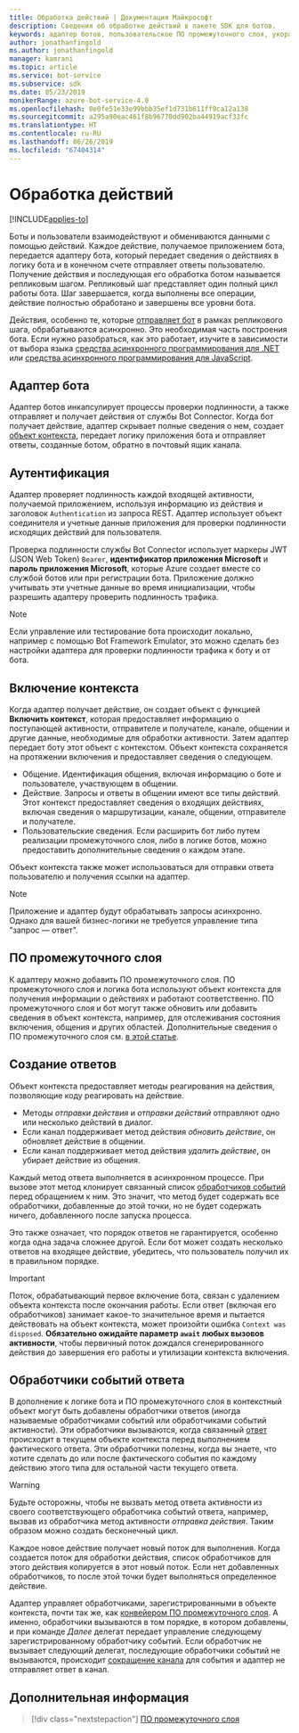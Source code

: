 ```yaml
---
title: Обработка действий | Документация Майкрософт
description: Сведения об обработке действий в пакете SDK для ботов.
keywords: адаптер ботов, пользовательское ПО промежуточного слоя, укорачивание, резервирование, обработчики событий
author: jonathanfingold
ms.author: jonathanfingold
manager: kamrani
ms.topic: article
ms.service: bot-service
ms.subservice: sdk
ms.date: 05/23/2019
monikerRange: azure-bot-service-4.0
ms.openlocfilehash: 0e0fe51e33e99bbb35ef1d731b611ff9ca12a138
ms.sourcegitcommit: a295a90eac461f8b96770dd902ba44919acf33fc
ms.translationtype: HT
ms.contentlocale: ru-RU
ms.lasthandoff: 06/26/2019
ms.locfileid: "67404314"
---
```

# <a name="activity-processing"></a>Обработка действий

[!INCLUDE[applies-to](../includes/applies-to.md)]

Боты и пользователи взаимодействуют и обмениваются данными с помощью действий. Каждое действие, получаемое приложением бота, передается адаптеру бота, который передает сведения о действиях в логику бота и в конечном счете отправляет ответы пользователю. Получение действия и последующая его обработка ботом называется репликовым шагом. Репликовый шаг представляет один полный цикл работы бота. Шаг завершается, когда выполнены все операции, действие полностью обработано и завершены все уровни бота.

Действия, особенно те, которые [отправляет бот](#generating-responses) в рамках репликового шага, обрабатываются асинхронно. Это необходимая часть построения бота. Если нужно разобраться, как это работает, изучите в зависимости от выбора языка [средства асинхронного программирования для .NET](https://docs.microsoft.com/dotnet/csharp/async) или [средства асинхронного программирования для JavaScript](https://developer.mozilla.org/docs/Web/JavaScript/Reference/Statements/async_function).

## <a name="the-bot-adapter"></a>Адаптер бота

Адаптер ботов инкапсулирует процессы проверки подлинности, а также отправляет и получает действия от службы Bot Connector. Когда бот получает действие, адаптер скрывает полные сведения о нем, создает [объект контекста](#turn-context), передает логику приложения бота и отправляет ответы, созданные ботом, обратно в почтовый ящик канала.

## <a name="authentication"></a>Аутентификация

Адаптер проверяет подлинность каждой входящей активности, получаемой приложением, используя информацию из действия и заголовок `Authentication` из запроса REST. Адаптер использует объект соединителя и учетные данные приложения для проверки подлинности исходящих действий для пользователя.

Проверка подлинности службы Bot Connector использует маркеры JWT (JSON Web Token) `Bearer`, **идентификатор приложения Microsoft** и **пароль приложения Microsoft**, которые Azure создает вместе со службой ботов или при регистрации бота. Приложение должно учитывать эти учетные данные во время инициализации, чтобы разрешить адаптеру проверить подлинность трафика.

> [!NOTE]
> Если управление или тестирование бота происходит локально, например с помощью Bot Framework Emulator, это можно сделать без настройки адаптера для проверки подлинности трафика к боту и от бота.

## <a name="turn-context"></a>Включение контекста

Когда адаптер получает действие, он создает объект с функцией **Включить контекст**, которая предоставляет информацию о поступающей активности, отправителе и получателе, канале, общении и другие данные, необходимые для обработки активности. Затем адаптер передает боту этот объект с контекстом. Объект контекста сохраняется на протяжении включения и предоставляет сведения о следующем.

* Общение. Идентификация общения, включая информацию о боте и пользователе, участвующем в общении.
* Действие. Запросы и ответы в общении имеют все типы действий. Этот контекст предоставляет сведения о входящих действиях, включая сведения о маршрутизации, канале, общении, отправителе и получателе.
* Пользовательские сведения. Если расширить бот либо путем реализации промежуточного слоя, либо в логике ботов, можно предоставить дополнительные сведения о каждом этапе.

Объект контекста также может использоваться для отправки ответа пользователю и получения ссылки на адаптер<!-- to create a new conversation or continue an existing one-->.

> [!NOTE]
> Приложение и адаптер будут обрабатывать запросы асинхронно. Однако для вашей бизнес-логики не требуется управление типа "запрос — ответ".

## <a name="middleware"></a>ПО промежуточного слоя

К адаптеру можно добавить ПО промежуточного слоя. ПО промежуточного слоя и логика бота используют объект контекста для получения информации о действиях и работают соответственно. ПО промежуточного слоя и бот могут также обновить или добавить сведения в объект контекста, например, для отслеживания состояния включения, общения и других областей. Дополнительные сведения о ПО промежуточного слоя см. [в этой статье](~/v4sdk/bot-builder-concept-middleware.md).

## <a name="generating-responses"></a>Создание ответов

Объект контекста предоставляет методы реагирования на действия, позволяющие коду реагировать на действие.

* Методы _отправки действия_ и _отправки действий_ отправляют одно или несколько действий в диалог.
* Если канал поддерживает метод действия _обновить действие_, он обновляет действие в общении.
* Если канал поддерживает метод действия _удалить действие_, он убирает действие из общения.

Каждый метод ответа выполняется в асинхронном процессе. При вызове этот метод клонирует связанный список [обработчиков событий](#response-event-handlers) перед обращением к ним. Это значит, что метод будет содержать все обработчики, добавленные до этой точки, но не будет содержать ничего, добавленного после запуска процесса.

Это также означает, что порядок ответов не гарантируется, особенно когда одна задача сложнее другой. Если бот может создать несколько ответов на входящее действие, убедитесь, что пользователь получил их в правильном порядке.

> [!IMPORTANT]
> Поток, обрабатывающий первое включение бота, связан с удалением объекта контекста после окончания работы. Если ответ (включая его обработчиков) занимает какое-то значительное время и пытается действовать на объект контекста, может произойти ошибка `Context was disposed`. **Обязательно ожидайте параметр `await` любых вызовов активности**, чтобы первичный поток дождался сгенерированного действия до завершения его работы и утилизации контекста включения.

## <a name="response-event-handlers"></a>Обработчики событий ответа

В дополнение к логике бота и ПО промежуточного слоя в контекстный объект могут быть добавлены обработчики ответов (иногда называемые обработчиками событий или обработчиками событий активности). Эти обработчики вызываются, когда связанный [ответ](#generating-responses) происходит в текущем объекте контекста перед выполнением фактического ответа. Эти обработчики полезны, когда вы знаете, что хотите сделать до или после фактического события по каждому действию этого типа для остальной части текущего ответа.

> [!WARNING]
> Будьте осторожны, чтобы не вызвать метод ответа активности из своего соответствующего обработчика событий ответа, например, вызвав из обработчика метод активности _отправка действия_. Таким образом можно создать бесконечный цикл.

Каждое новое действие получает новый поток для выполнения. Когда создается поток для обработки действия, список обработчиков для этого действия копируется в этот новый поток. Если нет добавленных обработчиков, то после этой точки будет выполняться определенное действие.

Адаптер управляет обработчиками, зарегистрированными в объекте контекста, почти так же, как [конвейером ПО промежуточного слоя](~/v4sdk/bot-builder-concept-middleware.md#the-bot-middleware-pipeline). А именно, обработчики вызываются в том порядке, в котором добавлены, и при команде _Далее_ делегат передает управление следующему зарегистрированному обработчику событий. Если обработчик не вызывает следующий делегат, последующие обработчики событий не вызываются, происходит [сокращение канала](~/v4sdk/bot-builder-concept-middleware.md#short-circuiting) для события и адаптер не отправляет ответ в канал.

## <a name="next-steps"></a>Дополнительная информация

> [!div class="nextstepaction"]
> [ПО промежуточного слоя](~/v4sdk/bot-builder-concept-middleware.md)
